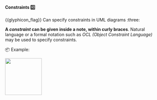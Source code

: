 <div id="title">

#### Constraints :three:

<span id="prereqs"><dynamic-panel src="../notes/unit-inElsewhere-asFlat.md" boilerplate header="%%{{glyphicon_education}} UML → Notes%%" /></span>

</div>
<span id="outcomes">{{glyphicon_flag}} Can specify constraints in UML diagrams :three:</span>

<div id="body">

**A _constraint_  can be given inside a note, within curly braces**. Natural language or a formal notation such as _OCL (Object Constraint Language)_ may be used to specify constraints. 

<tip-box> 

:package: Example:

<img src="{{baseUrl}}/uml/notes/constraints/images/playerTurn.png" height="120" />
<p/>

</tip-box>


</div>

<div id="extras">
</div>